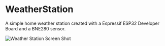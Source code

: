 # WeatherStation
A simple home weather station created with a Espressif ESP32 Developer Board and a BNE280 sensor.

![Weather Station Screen Shot](https://github.com/arcum-omni/WeatherStation/blob/master/WeatherStationScreenShot.jpg)
